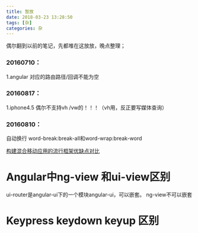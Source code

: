 ```yaml
---
title: 暂放
date: 2018-03-23 13:28:50
tags: [杂]
categories: 杂
---
```


偶尔翻到以前的笔记，先都堆在这放放，晚点整理；

<!--more-->

### 20160710：
1.angular 对应的路由路径/回调不能为空

### 20160817：
1.iphone4.5 偶尔不支持vh /vw的！！！（vh用，反正要写媒体查询）

### 20160810：
自动换行 word-break:break-all和word-wrap:break-word

[构建混合移动应用的流行框架优缺点对比](http://www.oschina.net/translate/comparing-the-top-frameworks-for-building-hybrid-mobile-apps-1)

# Angular中ng-view 和ui-view区别
ui-router是angular-ui下的一个模块angular-ui，可以嵌套。
ng-view不可以嵌套

# Keypress keydown keyup 区别